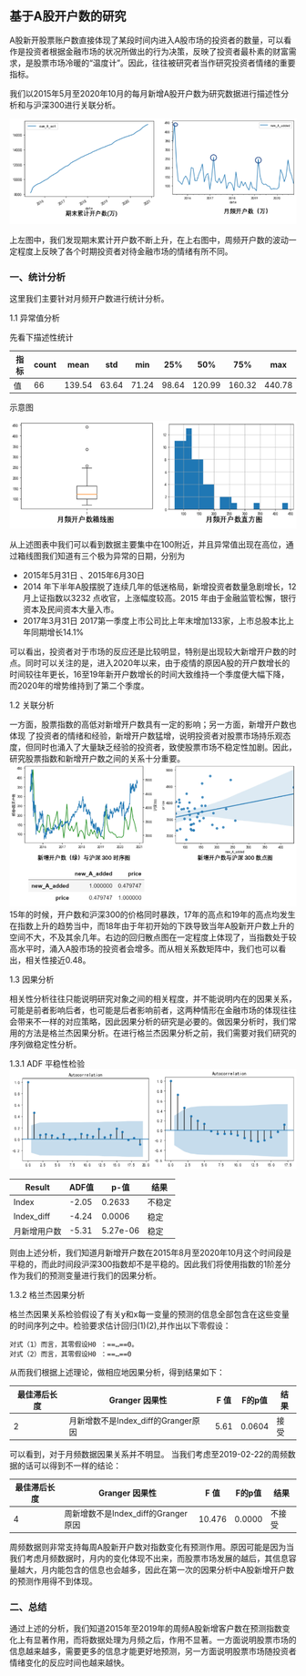 ## **基于A股开户数的研究**

A股新开股票账户数直接体现了某段时间内进入A股市场的投资者的数量，可以看作是投资者根据金融市场的状况所做出的行为决策，反映了投资者最朴素的财富需求，是股票市场冷暖的“温度计”。因此，往往被研究者当作研究投资者情绪的重要指标。

我们以2015年5月至2020年10月的每月新增A股开户数为研究数据进行描述性分析和与沪深300进行关联分析。


![avatar](../Fund_track/picture/1.png)

上左图中，我们发现期末累计开户数不断上升，在上右图中，周频开户数的波动一定程度上反映了各个时期投资者对待金融市场的情绪有所不同。

### **一、统计分析**

这里我们主要针对月频开户数进行统计分析。

1.1 异常值分析

先看下描述性统计


指标|count|mean |std| min|25%|50%|75%|max	  |
---|---|---|---|---|---|---|---|---|
值|66|139.54|63.64|71.24|98.64|120.99|160.32|440.78

示意图

![avatar](../Fund_track/picture/2.png)

从上述图表中我们可以看到数据主要集中在100附近，并且异常值出现在高位，通过箱线图我们知道有三个极为异常的日期，分别为

- 2015年5月31日 、2015年6月30日  
- 2014 年下半年A股摆脱了连续几年的低迷格局，新增投资者数量急剧增长，12 月上证指数以3232 点收官，上涨幅度较高。2015 年由于金融监管松懈，银行资本及民间资本大量入市。
- 2017年3月31日 2017第一季度上市公司比上年末增加133家，上市总股本比上年同期增长14.1%

可以看出，投资者对于市场的反应还是比较明显，特别是出现较大新增开户数的时点。同时可以关注的是，进入2020年以来，由于疫情的原因A股的开户数增长的时间较往年更长，16至19年新开户数增长的时间大致维持一个季度便大幅下降，而2020年的增势维持到了第二个季度。

1.2 关联分析

一方面，股票指数的高低对新增开户数具有一定的影响；另一方面，新增开户数也体现
了投资者的情绪和经验，新增开户数猛增，说明投资者对股票市场持乐观态度，但同时也涌入了大量缺乏经验的投资者，致使股票市场不稳定性加剧。因此，研究股票指数和新增开户数之间的关系十分重要。
![avatar](../Fund_track/picture/3.png)
15年的时候，开户数和沪深300的价格同时暴跌，17年的高点和19年的高点均发生在指数上升的趋势当中，而18年由于年初开始的下跌导致当年A股新开户数上升的空间不大，不及其余几年。右边的回归散点图在一定程度上体现了，当指数处于较高水平时，涌入A股市场的投资者会增多。而从相关系数矩阵中，我们也可以看出，相关性接近0.48。
	
1.3 因果分析

相关性分析往往只能说明研究对象之间的相关程度，并不能说明内在的因果关系，可能是前者影响后者，也可能是后者影响前者，这两种情形在金融市场的体现往往会带来不一样的对应策略，因此因果分析的研究是必要的。做因果分析时，我们常用的方法是格兰杰因果分析。在进行格兰杰因果分析之前，我们需要对我们研究的序列做稳定性分析。

1.3.1 ADF 平稳性检验
![avatar](../Fund_track/picture/4.png)	

|Result |ADF值|p-值|结果|
|---|---|---|---|
|Index|-2.05|0.2633	|不稳定|
|Index_diff|-4.24|0.0006	|稳定|
|月新增用户数|-5.31| 5.27e-06 |稳定|

则由上述分析，我们知道月新增开户数在2015年8月至2020年10月这个时间段是平稳的，而此时间段沪深300指数却不是平稳的。因此我们将使用指数的1阶差分作为我们的预测变量进行我们的因果分析。

1.3.2 格兰杰因果分析

格兰杰因果关系检验假设了有关y和x每一变量的预测的信息全部包含在这些变量的时间序列之中。检验要求估计回归(1)(2),并作出以下零假设：

    对式（1）而言，其零假设H0 ：==…==0。
    对式（2）而言，其零假设H0 ：==…==0
从而我们根据上述理论，做相应地因果分析，得到结果如下：


|最佳滞后长度|Granger 因果性|F 值|F的p值|结果|
|---|---|---|---|---|
|2|月新增数不是Index_diff的Granger原因|5.61|0.0604|接受|

可以看到，对于月频数据因果关系并不明显。
当我们考虑至2019-02-22的周频数据的话可以得到不一样的结论：

|最佳滞后长度	|Granger 因果性	|F 值	|F的p值|	结果
|---|---|---|---|---|
|4|	周新增数不是Index_diff的Granger原因|	10.476|	0.0000|	不接受|

周频数据则非常支持每周A股新开户数对指数变化有预测作用。原因可能是因为当我们考虑月频数据时，月内的变化体现不出来，而股票市场发展的越后，其信息容量越大，月内能包含的信息也会越多，因此在第一次的因果分析中A股新增开户数的预测作用得不到体现。

### **二、总结**


通过上述的分析，我们知道2015年至2019年的周频A股新增客户数在预测指数变化上有显著作用，而将数据处理为月频之后，作用不显著。一方面说明股票市场的信息越来越多，需要更多的信息才能更好地预测，另一方面说明股票市场随投资者情绪变化的反应时间也越来越快。